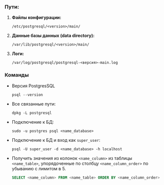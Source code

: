 ### Пути:

1. **Файлы конфигурации:**
	```
	/etc/postgresql/<version>/main/
	```

2. **Данные базы данных (data directory):**
	```
	/var/lib/postgresql/<version>/main/
	```

3. **Логи:**
	```
	/var/log/postgresql/postgresql-<версия>-main.log
	```

### Команды


- Версия PostgresSQL
	```
	psql --version
	```

- Все связанные пути:
	```
	dpkg -L postgresql
	```

- Подключение к БД:
	```
	sudo -u postgres psql <name_database>
	```

- Подключение к БД и вход как `super_user`:
	```
	psql -U super_user -d <name_database> -h localhost
	```

- Получить значения из колонок `<name_column>` из таблицы `<name_table>`, упорядоченные по столбцу `<name_column_order>` по убыванию с лимитом в 5.
	```sql
	SELECT <name_column> FROM <name_table> ORDER BY <name_column_order> DESC LIMIT 5;
	```